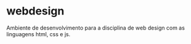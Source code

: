 # webdesign
Ambiente de desenvolvimento para a disciplina de web design com as linguagens html, css e js.
